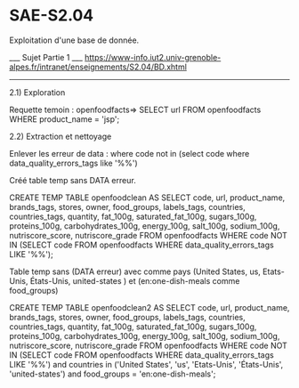 # SAE-S2.04
Exploitation d'une base de donnée.



___ Sujet Partie 1 ___
https://www-info.iut2.univ-grenoble-alpes.fr/intranet/enseignements/S2.04/BD.xhtml
______________________

2.1) Exploration

Requette temoin : openfoodfacts=> SELECT url FROM openfoodfacts WHERE product_name = 'jsp';


2.2) Extraction et nettoyage 

Enlever les erreur de data :  where code not in (select code where data_quality_errors_tags like '%%')


Créé table temp sans DATA erreur.

CREATE TEMP TABLE openfoodclean AS 
SELECT 
    code, 
    url, 
    product_name, 
    brands_tags, 
    stores, 
    owner, 
    food_groups, 
    labels_tags, 
    countries, 
    countries_tags, 
    quantity, 
    fat_100g, 
    saturated_fat_100g, 
    sugars_100g, 
    proteins_100g, 
    carbohydrates_100g, 
    energy_100g, 
    salt_100g, 
    sodium_100g, 
    nutriscore_score, 
    nutriscore_grade 
FROM 
    openfoodfacts 
WHERE 
    code NOT IN (SELECT code FROM openfoodfacts WHERE data_quality_errors_tags LIKE '%%');


Table temp sans (DATA erreur) avec comme pays (United States, us, Etats-Unis, États-Unis, united-states ) et (en:one-dish-meals comme food_groups)

CREATE TEMP TABLE openfoodclean2 AS 
SELECT 
    code, 
    url, 
    product_name, 
    brands_tags, 
    stores, 
    owner, 
    food_groups, 
    labels_tags, 
    countries, 
    countries_tags, 
    quantity, 
    fat_100g, 
    saturated_fat_100g, 
    sugars_100g, 
    proteins_100g, 
    carbohydrates_100g, 
    energy_100g, 
    salt_100g, 
    sodium_100g, 
    nutriscore_score, 
    nutriscore_grade 
FROM 
    openfoodfacts 
WHERE 
    code NOT IN (SELECT code FROM openfoodfacts WHERE data_quality_errors_tags LIKE '%%')
and countries in ('United States', 'us', 'Etats-Unis', 'États-Unis', 'united-states') 
and food_groups = 'en:one-dish-meals';
